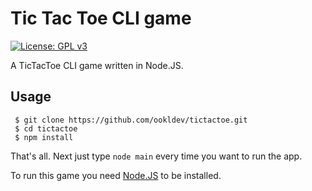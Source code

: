 # Tic Tac Toe CLI game
[![License: GPL v3](https://img.shields.io/badge/License-GPLv3-blue.svg)](https://www.gnu.org/licenses/gpl-3.0)

A TicTacToe CLI game written in Node.JS.


## Usage
```
 $ git clone https://github.com/ookldev/tictactoe.git
 $ cd tictactoe
 $ npm install
```

That's all.
Next just type `node main` every time you want to run the app.
 

To run this game you need [Node.JS](https://nodejs.org/en/) to be installed.

